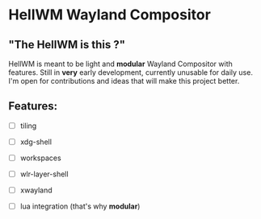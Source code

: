 # HellWM Wayland Compositor

## "The HellWM is this ?"

HellWM is meant to be light and **modular** Wayland Compositor with features.
Still in **very** early development, currently unusable for daily use.
I'm open for contributions and ideas that will make this project better.

## Features:
- [ ] tiling
- [ ] xdg-shell 
- [ ] workspaces
- [ ] wlr-layer-shell

- [ ] xwayland
- [ ] lua integration (that's why **modular**)
